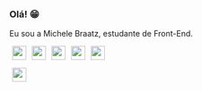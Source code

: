 ### Olá! 😁

Eu sou a Michele Braatz, estudante de Front-End.

<img loading="lazy" src="https://cdn.jsdelivr.net/gh/devicons/devicon/icons/figma/figma-original.svg" width="25" height="25" hspace="5"/><img loading="lazy" src="https://cdn.jsdelivr.net/gh/devicons/devicon/icons/html5/html5-original.svg" width="25" height="25" hspace="5"/><img loading="lazy" src="https://cdn.jsdelivr.net/gh/devicons/devicon/icons/css3/css3-original.svg" width="25" height="25" hspace="5"/><img loading="lazy" src="https://cdn.jsdelivr.net/gh/devicons/devicon/icons/php/php-original.svg" width="25" height="25" hspace="5"/><a href="https://cursos.alura.com.br/certificate/6d12ceed-b67d-490b-9612-06bd8dfc9e6e"><img loading="lazy" src="https://cdn.jsdelivr.net/gh/devicons/devicon/icons/javascript/javascript-original.svg" width="25" height="25" hspace="5"/></a>


<img loading="lazy" src="https://cdn.jsdelivr.net/gh/devicons/devicon/icons/linkedin/linkedin-original.svg" width="25" height="25" hspace="5"/>




